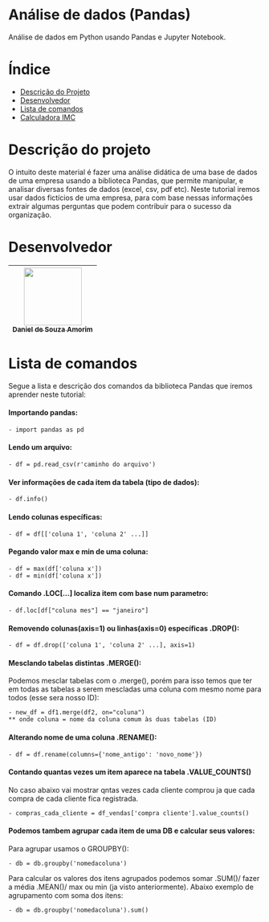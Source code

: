 # Análise de dados (Pandas)
 Análise de dados em Python usando Pandas e Jupyter Notebook.

# Índice 

* [Descrição do Projeto](#descrição-do-projeto)
* [Desenvolvedor](#desenvolvedor)
* [Lista de comandos](#Lista-de-comandos)
* [Calculadora IMC](#Calculadora-IMC)

# Descrição do projeto
 O intuito deste material é fazer uma análise didática de uma base de dados de uma empresa usando a biblioteca Pandas, que permite manipular,
 e analisar diversas fontes de dados (excel, csv, pdf etc).
 Neste tutorial iremos usar dados fictícios de uma empresa, para com base nessas informações extrair algumas perguntas que podem
 contribuir para o sucesso da organização.

# Desenvolvedor

| [<img src="https://user-images.githubusercontent.com/115194365/202005566-f6278b6c-4f75-416f-b01c-e79b8d04f02e.jpg" width=115><br><sub>Daniel de Souza Amorim</sub>](https://github.com/DaniellsamorimGit) |
| :---: | 

# Lista de comandos

Segue a lista e descrição dos comandos da biblioteca Pandas que iremos aprender neste tutorial:

#### Importando pandas:
    - import pandas as pd
#### Lendo um arquivo:
    - df = pd.read_csv(r'caminho do arquivo')
#### Ver informações de cada item da tabela (tipo de dados):
    - df.info()
#### Lendo colunas específicas:
    - df = df[['coluna 1', 'coluna 2' ...]]
#### Pegando valor max e min de uma coluna:
    - df = max(df['coluna x'])
    - df = min(df['coluna x'])
#### Comando .LOC[...] localiza item com base num parametro:
    - df.loc[df["coluna mes"] == "janeiro"]
#### Removendo colunas(axis=1) ou linhas(axis=0) específicas .DROP():
    - df = df.drop(['coluna 1', 'coluna 2' ...], axis=1)
#### Mesclando tabelas distintas .MERGE():
Podemos mesclar tabelas com o .merge(), porém para isso temos que ter em todas as 
tabelas a serem mescladas uma coluna com mesmo nome para todos (esse sera nosso ID):


    - new_df = df1.merge(df2, on="coluna") 
    ** onde coluna = nome da coluna comum às duas tabelas (ID)
    
#### Alterando nome de uma coluna .RENAME():
    - df = df.rename(columns={'nome_antigo': 'novo_nome'})
#### Contando quantas vezes um item aparece na tabela .VALUE_COUNTS()
No caso abaixo vai mostrar qntas vezes cada cliente comprou ja que cada compra de cada cliente  fica registrada.

    - compras_cada_cliente = df_vendas['compra cliente'].value_counts()
#### Podemos tambem agrupar cada item de uma DB e calcular seus valores:
Para agrupar usamos o GROUPBY():

    - db = db.groupby('nomedacoluna')
    
Para calcular os valores dos itens agrupados podemos somar .SUM()/ fazer a média .MEAN()/
max ou min (ja visto anteriormente). Abaixo exemplo de agrupamento com soma dos itens:

    - db = db.groupby('nomedacoluna').sum()
    
    
    
    
    
    
